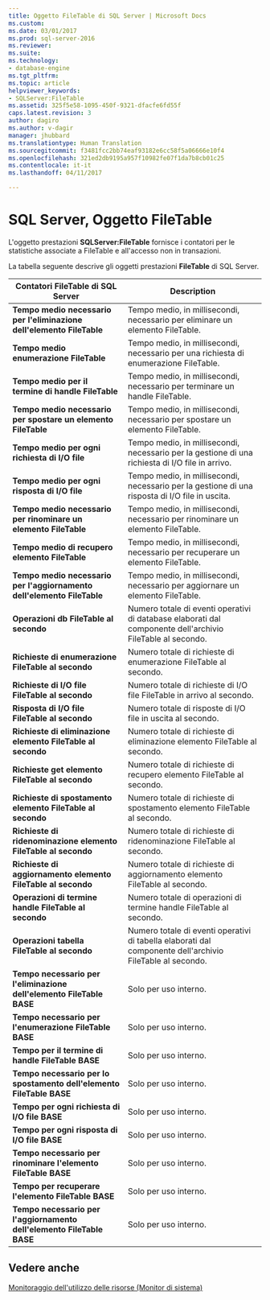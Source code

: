 ```yaml
---
title: Oggetto FileTable di SQL Server | Microsoft Docs
ms.custom: 
ms.date: 03/01/2017
ms.prod: sql-server-2016
ms.reviewer: 
ms.suite: 
ms.technology:
- database-engine
ms.tgt_pltfrm: 
ms.topic: article
helpviewer_keywords:
- SQLServer:FileTable
ms.assetid: 325f5e58-1095-450f-9321-dfacfe6fd55f
caps.latest.revision: 3
author: dagiro
ms.author: v-dagir
manager: jhubbard
ms.translationtype: Human Translation
ms.sourcegitcommit: f3481fcc2bb74eaf93182e6cc58f5a06666e10f4
ms.openlocfilehash: 321ed2db9195a957f10982fe07f1da7b8cb01c25
ms.contentlocale: it-it
ms.lasthandoff: 04/11/2017

---
```

# <a name="sql-server-filetable-object"></a>SQL Server, Oggetto FileTable
L'oggetto prestazioni **SQLServer:FileTable** fornisce i contatori per le statistiche associate a FileTable e all'accesso non in transazioni.

La tabella seguente descrive gli oggetti prestazioni **FileTable** di SQL Server.

|**Contatori FileTable di SQL Server**|Description|  
|-------------|-----------------|  
|**Tempo medio necessario per l'eliminazione dell'elemento FileTable**|Tempo medio, in millisecondi, necessario per eliminare un elemento FileTable.|
|**Tempo medio enumerazione FileTable**|Tempo medio, in millisecondi, necessario per una richiesta di enumerazione FileTable.|
|**Tempo medio per il termine di handle FileTable**|Tempo medio, in millisecondi, necessario per terminare un handle FileTable.|
|**Tempo medio necessario per spostare un elemento FileTable**|Tempo medio, in millisecondi, necessario per spostare un elemento FileTable.|
|**Tempo medio per ogni richiesta di I/O file**|Tempo medio, in millisecondi, necessario per la gestione di una richiesta di I/O file in arrivo.|
|**Tempo medio per ogni risposta di I/O file**|Tempo medio, in millisecondi, necessario per la gestione di una risposta di I/O file in uscita.|
|**Tempo medio necessario per rinominare un elemento FileTable**|Tempo medio, in millisecondi, necessario per rinominare un elemento FileTable.|
|**Tempo medio di recupero elemento FileTable**|Tempo medio, in millisecondi, necessario per recuperare un elemento FileTable.|
|**Tempo medio necessario per l'aggiornamento dell'elemento FileTable**|Tempo medio, in millisecondi, necessario per aggiornare un elemento FileTable.|
|**Operazioni db FileTable al secondo**|Numero totale di eventi operativi di database elaborati dal componente dell'archivio FileTable al secondo.|
|**Richieste di enumerazione FileTable al secondo**|Numero totale di richieste di enumerazione FileTable al secondo.|
|**Richieste di I/O file FileTable al secondo**|Numero totale di richieste di I/O file FileTable in arrivo al secondo.|
|**Risposta di I/O file FileTable al secondo**|Numero totale di risposte di I/O file in uscita al secondo.|
|**Richieste di eliminazione elemento FileTable al secondo**|Numero totale di richieste di eliminazione elemento FileTable al secondo.|
|**Richieste get elemento FileTable al secondo**|Numero totale di richieste di recupero elemento FileTable al secondo.|
|**Richieste di spostamento elemento FileTable al secondo**|Numero totale di richieste di spostamento elemento FileTable al secondo.|
|**Richieste di ridenominazione elemento FileTable al secondo**|Numero totale di richieste di ridenominazione FileTable al secondo.|
|**Richieste di aggiornamento elemento FileTable al secondo**|Numero totale di richieste di aggiornamento elemento FileTable al secondo.|
|**Operazioni di termine handle FileTable al secondo**|Numero totale di operazioni di termine handle FileTable al secondo.|
|**Operazioni tabella FileTable al secondo**|Numero totale di eventi operativi di tabella elaborati dal componente dell'archivio FileTable al secondo.|
|**Tempo necessario per l'eliminazione dell'elemento FileTable BASE**|Solo per uso interno.|
|**Tempo necessario per l'enumerazione FileTable BASE**|Solo per uso interno.|
|**Tempo per il termine di handle FileTable BASE**|Solo per uso interno.|
|**Tempo necessario per lo spostamento dell'elemento FileTable BASE**|Solo per uso interno.|
|**Tempo per ogni richiesta di I/O file BASE**|Solo per uso interno.|
|**Tempo per ogni risposta di I/O file BASE**|Solo per uso interno.|
|**Tempo necessario per rinominare l'elemento FileTable BASE**|Solo per uso interno.|
|**Tempo per recuperare l'elemento FileTable BASE**|Solo per uso interno.|
|**Tempo necessario per l'aggiornamento dell'elemento FileTable BASE**|Solo per uso interno.| 
 
## <a name="see-also"></a>Vedere anche  
[Monitoraggio dell'utilizzo delle risorse (Monitor di sistema)](../../relational-databases/performance-monitor/monitor-resource-usage-system-monitor.md)

